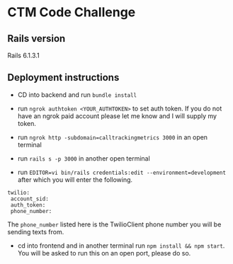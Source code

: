 # CTM Code Challenge

## Rails version

Rails 6.1.3.1

## Deployment instructions

* CD into backend and run `bundle install`

* run `ngrok authtoken <YOUR_AUTHTOKEN>` to set auth token.  If you do not have an ngrok paid account please let me know and I will supply my token.

* run `ngrok http -subdomain=calltrackingmetrics 3000` in an open terminal

* run `rails s -p 3000` in another open terminal

* run `EDITOR=vi bin/rails credentials:edit --environment=development` after which you will enter the following.

```
twilio:
 account_sid: 
 auth_token: 
 phone_number: 
```

 The `phone_number` listed here is the TwilioClient phone number you will be sending texts from.

* cd into frontend and in another terminal run `npm install && npm start`.  You will be asked to run this on an open port, please do so.